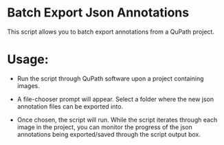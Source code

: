 Batch Export Json Annotations
=============================
This script allows you to batch export annotations from a QuPath project.

Usage:
======

* Run the script through QuPath software upon a project containing images.

* A file-chooser prompt will appear. Select a folder where the new json annotation files can be exported into. 

* Once chosen, the script will run. 
While the script iterates through each image in the project, you can monitor the progress of the json annotations being exported/saved through the script output box.
